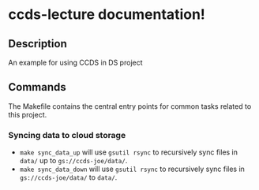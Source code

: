 # ccds-lecture documentation!

## Description

An example for using CCDS in DS project

## Commands

The Makefile contains the central entry points for common tasks related to this project.

### Syncing data to cloud storage

* `make sync_data_up` will use `gsutil rsync` to recursively sync files in `data/` up to `gs://ccds-joe/data/`.
* `make sync_data_down` will use `gsutil rsync` to recursively sync files in `gs://ccds-joe/data/` to `data/`.


